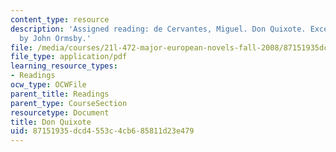 ```yaml
---
content_type: resource
description: 'Assigned reading: de Cervantes, Miguel. Don Quixote. Excerpts from translation
  by John Ormsby.'
file: /media/courses/21l-472-major-european-novels-fall-2008/87151935dcd4553c4cb685811d23e479_don_quixote_exce.pdf
file_type: application/pdf
learning_resource_types:
- Readings
ocw_type: OCWFile
parent_title: Readings
parent_type: CourseSection
resourcetype: Document
title: Don Quixote
uid: 87151935-dcd4-553c-4cb6-85811d23e479
---
```

